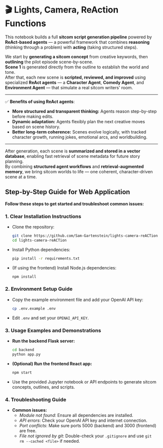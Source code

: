 # 🎬 Lights, Camera, ReAction Functions

This notebook builds a full **sitcom script generation pipeline** powered by **ReAct-based agents** — a powerful framework that combines **reasoning** (thinking through a problem) with **acting** (taking structured steps).

We start by **generating a sitcom concept** from creative keywords, then **outlining** the pilot episode scene-by-scene.  
**Scene 1** is generated directly from the outline to establish the world and tone.  
After that, each new scene is **scripted, reviewed, and improved** using specialized **ReAct agents** — a **Character Agent**, **Comedy Agent**, and **Environment Agent** — that simulate a real sitcom writers' room.

---

✅ **Benefits of using ReAct agents**:

- **More structured and transparent thinking:** Agents reason step-by-step before making edits.
- **Dynamic adaptation:** Agents flexibly plan the next creative moves based on scene history.
- **Better long-term coherence:** Scenes evolve logically, with tracked character growth, running jokes, emotional arcs, and worldbuilding.

---

After generation, each scene is **summarized and stored in a vector database**, enabling fast retrieval of scene metadata for future story planning.  
By combining **structured agent workflows** and **retrieval-augmented memory**, we bring sitcom worlds to life — one coherent, character-driven scene at a time.

## Step-by-Step Guide for Web Application

**Follow these steps to get started and troubleshoot common issues:**

### 1. Clear Installation Instructions
- Clone the repository:
  ```bash
  git clone https://github.com/Sam-Gartenstein/lights-camera-reACTion.git
  cd lights-camera-reACTion
  ```
- Install Python dependencies:
  ```bash
  pip install -r requirements.txt
  ```
- (If using the frontend) Install Node.js dependencies:
  ```bash
  npm install
  ```

### 2. Environment Setup Guide
- Copy the example environment file and add your OpenAI API key:
  ```bash
  cp .env.example .env
  ```
- Edit `.env` and set your `OPENAI_API_KEY`.

### 3. Usage Examples and Demonstrations
- **Run the backend Flask server:**
  ```bash
  cd backend
  python app.py
  ```
- **(Optional) Run the frontend React app:**
  ```bash
  npm start
  ```
- Use the provided Jupyter notebook or API endpoints to generate sitcom concepts, outlines, and scripts.

### 4. Troubleshooting Guide
- **Common issues:**
  - *Module not found*: Ensure all dependencies are installed.
  - *API errors*: Check your OpenAI API key and internet connection.
  - *Port conflicts*: Make sure ports 5000 (backend) and 3000 (frontend) are free.
  - *File not ignored by git*: Double-check your `.gitignore` and use `git rm --cached <file>` if needed.
